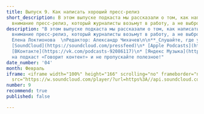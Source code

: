```yaml
---
title: Выпуск 9. Как написать хороший пресс-релиз
short_description: В этом выпуске подкаста мы рассказали о том, как написать цепляющий
  внимание пресс-релиз, который журналисты возьмут в работу, а не выбросят в корзину.
description: "В этом выпуске подкаста мы рассказали о том, как написать цепляющий
  внимание пресс-релиз, который журналисты возьмут в работу, а не выбросят в корзину.\n\nВедущая:
  Елена Локтионова  \nРедактор: Александр Чихачев\n\n**_Слушайте, где удобно:_**\n\n*
  [SoundCloud](https://soundcloud.com/pressfeed)\n* [Apple Podcasts](https://podcasts.apple.com/ru/podcast/%D0%B3%D0%BE%D0%B2%D0%BE%D1%80%D0%B8%D1%82-%D0%BA%D0%BE%D0%BD%D1%82%D0%B5%D0%BD%D1%82/id1482575931)\n*
  [ВКонтакте](https://vk.com/podcasts-92086117)\n* [Яндекс Музыка](https://music.yandex.ru/album/8967686)\n\nПодписывайтесь
  на подкаст «Говорит контент» и не пропускайте полезное!"
date_number: '04'
month: Февраль
iframe: <iframe width="100%" height="166" scrolling="no" frameborder="no" allow="autoplay"
  src="https://w.soundcloud.com/player/?url=https%3A//api.soundcloud.com/tracks/754783942&color=%23ff5500&auto_play=false&hide_related=false&show_comments=true&show_user=true&show_reposts=false&show_teaser=true"></iframe>
number: 9
recommend: true
published: false

---
```

